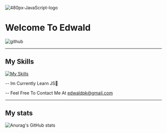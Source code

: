 
![480px-JavaScript-logo](https://user-images.githubusercontent.com/91954979/170942431-02361469-317b-46c4-ba3e-1fd6b9a6ce1a.png)



# Welcome To Edwald
                                                        
![github](https://img.shields.io/badge/GitHub-000000?style=for-the-badge&logo=GitHub&logoColor=white)

--------

## My Skills

[![My Skills](https://skills.thijs.gg/icons?i=js,css,html)](https://skills.thijs.gg) 

-- Im Currently Learn JS🎉

-- Feel Free To Contact Me At edwaldpk@gmail.com

--------

## My stats

![Anurag's GitHub stats](https://github-readme-stats.vercel.app/api?username=edwaldkeeley&show_icons=true&theme=radical)

